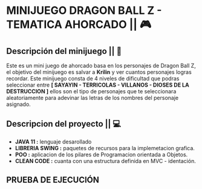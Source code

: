 # MINIJUEGO DRAGON BALL Z - TEMATICA AHORCADO || :video_game:

## Descripción del minijuego || :memo:

Este es un mini juego de ahorcado basa en los personajes de Dragon Ball Z, el objetivo del minijuego es salvar a __Krilin__ y ver cuantos personajes logras recordar. Este minijuego consta de 4 niveles de dificultad que podras seleccionar entre __[ SAYAYIN - TERRICOLAS - VILLANOS - DIOSES DE LA DESTRUCCION ]__ ellos son el tipo de personajes que te seleccionara aleatoriamente para adevinar las letras de los nombres del personaje asignado.

## Descripcion del proyecto || :computer:

* __JAVA 11 :__ lenguaje desarollado
* __LIBRERIA SWING :__ paquetes de recursos para la implemetacion grafica.
* __POO :__ aplicacion de los pilares de Programacion orientada a Objetos. 
* __CLEAN CODE :__ cuanta con una estructura definida en MVC - identación.

<div>

## PRUEBA DE EJECUCIÓN

<img src="">

</div>

